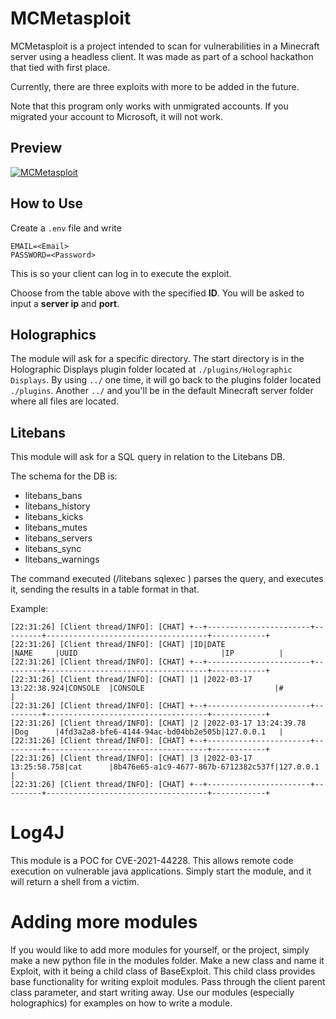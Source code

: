 # MCMetasploit

MCMetasploit is a project intended to scan for vulnerabilities in a Minecraft server using a headless client. It was made as part of a school hackathon that tied with first place.

Currently, there are three exploits with more to be added in the future.

Note that this program only works with unmigrated accounts. If you migrated your account to Microsoft, it will not work.

## Preview
[![MCMetasploit](https://res.cloudinary.com/marcomontalbano/image/upload/v1661142425/video_to_markdown/images/youtube--hAd-D52k7ZQ-c05b58ac6eb4c4700831b2b3070cd403.jpg)](https://www.youtube.com/watch?v=hAd-D52k7ZQ "MCMetasploit")

## How to Use

Create a ``.env`` file and write
```
EMAIL=<Email>
PASSWORD=<Password>
```
This is so your client can log in to execute the exploit.

Choose from the table above with the specified **ID**. You will be asked to input a **server ip** and **port**.

## Holographics

The module will ask for a specific directory. The start directory is in the Holographic Displays plugin folder located at ``./plugins/Holographic Displays``. By using ``../`` one time, it will go back to the plugins folder located ``./plugins``. Another ``../`` and you'll be in the default Minecraft server folder where all files are located.

## Litebans

This module will ask for a SQL query in relation to the Litebans DB.

The schema for the DB is:
- litebans_bans
- litebans_history
- litebans_kicks
- litebans_mutes
- litebans_servers
- litebans_sync
- litebans_warnings

The command executed (/litebans sqlexec <query>) parses the query, and executes it, sending the results in a table format in that.

Example:
```
[22:31:26] [Client thread/INFO]: [CHAT] +--+-----------------------+---------+------------------------------------+------------+
[22:31:26] [Client thread/INFO]: [CHAT] |ID|DATE                   |NAME     |UUID                                |IP          |
[22:31:26] [Client thread/INFO]: [CHAT] +--+-----------------------+---------+------------------------------------+------------+
[22:31:26] [Client thread/INFO]: [CHAT] |1 |2022-03-17 13:22:38.924|CONSOLE  |CONSOLE                             |#           |
[22:31:26] [Client thread/INFO]: [CHAT] +--+-----------------------+---------+------------------------------------+------------+
[22:31:26] [Client thread/INFO]: [CHAT] |2 |2022-03-17 13:24:39.78 |Dog      |4fd3a2a8-bfe6-4144-94ac-bd04bb2e505b|127.0.0.1   |
[22:31:26] [Client thread/INFO]: [CHAT] +--+-----------------------+---------+------------------------------------+------------+
[22:31:26] [Client thread/INFO]: [CHAT] |3 |2022-03-17 13:25:58.758|cat      |8b476e65-a1c9-4677-867b-6712382c537f|127.0.0.1   |
[22:31:26] [Client thread/INFO]: [CHAT] +--+-----------------------+---------+------------------------------------+------------+
```

# Log4J

This module is a POC for CVE-2021-44228. This allows remote code execution on vulnerable java applications. Simply start the module, and it will return a shell from a victim.

# Adding more modules

If you would like to add more modules for yourself, or the project, simply make a new python file in the modules folder. Make a new class and name it Exploit, with it being a child class of BaseExploit. This child class provides base functionality for writing exploit modules. Pass through the client parent class parameter, and start writing away. Use our modules (especially holographics) for examples on how to write a module.

